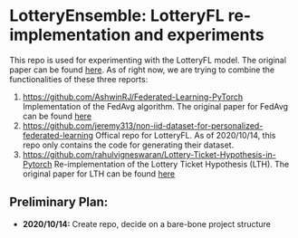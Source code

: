 # LotteryEnsemble: LotteryFL re-implementation and experiments

This repo is used for experimenting with the LotteryFL model. The original paper can be found [here](https://arxiv.org/abs/2008.03371). As of right now, we are trying to combine the functionalities of these three reports:
1. https://github.com/AshwinRJ/Federated-Learning-PyTorch Implementation of the FedAvg algorithm. The original paper for FedAvg can be found [here](https://arxiv.org/abs/1602.05629)
2. https://github.com/jeremy313/non-iid-dataset-for-personalized-federated-learning Offical repo for LotteryFL. As of 2020/10/14, this repo only contains the code for generating their dataset.
3. https://github.com/rahulvigneswaran/Lottery-Ticket-Hypothesis-in-Pytorch Re-implementation of the Lottery Ticket Hypothesis (LTH). The original paper for LTH can be found [here](https://arxiv.org/abs/1803.03635)

## Preliminary Plan:
- **2020/10/14:** Create repo, decide on a bare-bone project structure

